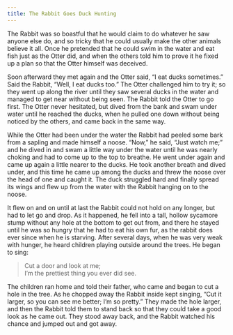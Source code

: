 ```yaml
---
title: The Rabbit Goes Duck Hunting
---
```


The Rabbit was so boastful that he would claim to do whatever he saw anyone else do, and so tricky that he could usually make the other animals believe it all. Once he pretended that he could swim in the water and eat fish just as the Otter did, and when the others told him to prove it he fixed up a plan so that the Otter himself was deceived.

Soon afterward they met again and the Otter said, “I eat ducks sometimes.” Said the Rabbit, “Well, I eat ducks too.” The Otter challenged him to try it; so they went up along the river until they saw several ducks in the water and managed to get near without being seen. The Rabbit told the Otter to go first. The Otter never hesitated, but dived from the bank and swam under water until he reached the ducks, when he pulled one down without being noticed by the others, and came back in the same way.

While the Otter had been under the water the Rabbit had peeled some bark from a sapling and made himself a noose. “Now,” he said, “Just watch me;” and he dived in and swam a little way under the water until he was nearly choking and had to come up to the top to breathe. He went under again and came up again a little nearer to the ducks. He took another breath and dived under, and this time he came up among the ducks and threw the noose over the head of one and caught it. The duck struggled hard and finally spread its wings and flew up from the water with the Rabbit hanging on to the noose.

It flew on and on until at last the Rabbit could not hold on any longer, but had to let go and drop. As it happened, he fell into a tall, hollow sycamore stump without any hole at the bottom to get out from, and there he stayed until he was so hungry that he had to eat his own fur, as the rabbit does ever since when he is starving. After several days, when he was very weak with hunger, he heard children playing outside around the trees. He began to sing:

> Cut a door and look at me;<br />
> I’m the prettiest thing you ever did see.

The children ran home and told their father, who came and began to cut a hole in the tree. As he chopped away the Rabbit inside kept singing, “Cut it larger, so you can see me better; I’m so pretty.” They made the hole larger, and then the Rabbit told them to stand back so that they could take a good look as he came out. They stood away back, and the Rabbit watched his chance and jumped out and got away.
